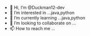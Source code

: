 - 👋 Hi, I’m @Duckman12-dev
- 👀 I’m interested in ...java,python
- 🌱 I’m currently learning ...java,python
- 💞️ I’m looking to collaborate on ...
- 📫 How to reach me ...

<!---
Duckman12-dev/Duckman12-dev is a ✨ special ✨ repository because its `README.md` (this file) appears on your GitHub profile.
You can click the Preview link to take a look at your changes.
--->
